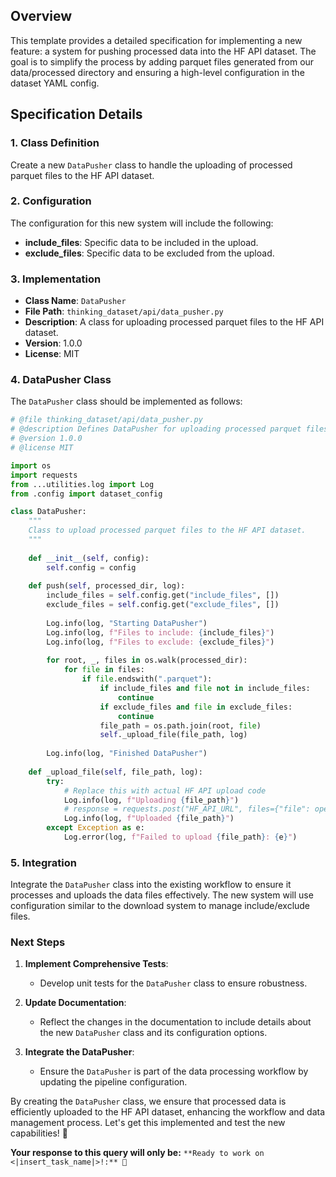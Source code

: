 ## Overview

This template provides a detailed specification for implementing a new feature: a system for pushing processed data into the HF API dataset. The goal is to simplify the process by adding parquet files generated from our data/processed directory and ensuring a high-level configuration in the dataset YAML config.

## Specification Details

### 1. Class Definition

Create a new `DataPusher` class to handle the uploading of processed parquet files to the HF API dataset.

### 2. Configuration

The configuration for this new system will include the following:
- **include_files**: Specific data to be included in the upload.
- **exclude_files**: Specific data to be excluded from the upload.

### 3. Implementation

- **Class Name**: `DataPusher`
- **File Path**: `thinking_dataset/api/data_pusher.py`
- **Description**: A class for uploading processed parquet files to the HF API dataset.
- **Version**: 1.0.0
- **License**: MIT

### 4. DataPusher Class

The `DataPusher` class should be implemented as follows:

```python
# @file thinking_dataset/api/data_pusher.py
# @description Defines DataPusher for uploading processed parquet files to the HF API dataset.
# @version 1.0.0
# @license MIT

import os
import requests
from ...utilities.log import Log
from .config import dataset_config

class DataPusher:
    """
    Class to upload processed parquet files to the HF API dataset.
    """
    
    def __init__(self, config):
        self.config = config
    
    def push(self, processed_dir, log):
        include_files = self.config.get("include_files", [])
        exclude_files = self.config.get("exclude_files", [])
        
        Log.info(log, "Starting DataPusher")
        Log.info(log, f"Files to include: {include_files}")
        Log.info(log, f"Files to exclude: {exclude_files}")
        
        for root, _, files in os.walk(processed_dir):
            for file in files:
                if file.endswith(".parquet"):
                    if include_files and file not in include_files:
                        continue
                    if exclude_files and file in exclude_files:
                        continue
                    file_path = os.path.join(root, file)
                    self._upload_file(file_path, log)
        
        Log.info(log, "Finished DataPusher")
    
    def _upload_file(self, file_path, log):
        try:
            # Replace this with actual HF API upload code
            Log.info(log, f"Uploading {file_path}")
            # response = requests.post("HF_API_URL", files={"file": open(file_path, "rb")})
            Log.info(log, f"Uploaded {file_path}")
        except Exception as e:
            Log.error(log, f"Failed to upload {file_path}: {e}")
```

### 5. Integration

Integrate the `DataPusher` class into the existing workflow to ensure it processes and uploads the data files effectively. The new system will use configuration similar to the download system to manage include/exclude files.

### Next Steps

1. **Implement Comprehensive Tests**:
   - Develop unit tests for the `DataPusher` class to ensure robustness.

2. **Update Documentation**:
   - Reflect the changes in the documentation to include details about the new `DataPusher` class and its configuration options.

3. **Integrate the DataPusher**:
   - Ensure the `DataPusher` is part of the data processing workflow by updating the pipeline configuration.

By creating the `DataPusher` class, we ensure that processed data is efficiently uploaded to the HF API dataset, enhancing the workflow and data management process. Let's get this implemented and test the new capabilities! 🚀

**Your response to this query will only be:** `**Ready to work on <|insert_task_name|>!:** 🚀`